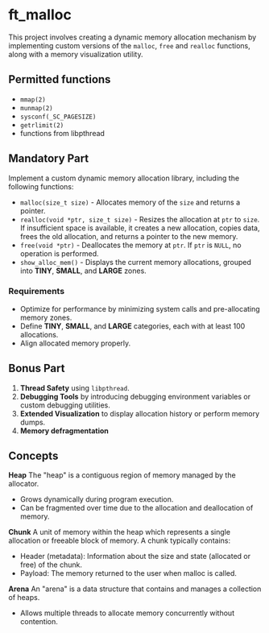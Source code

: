# ft_malloc

This project involves creating a dynamic memory allocation mechanism by implementing custom versions of the `malloc`, `free` and `realloc` functions, along with a memory visualization utility.

## Permitted functions
- `mmap(2)`
- `munmap(2)`
- `sysconf(_SC_PAGESIZE)`
- `getrlimit(2)`
- functions from libpthread

## Mandatory Part
Implement a custom dynamic memory allocation library, including the following functions:
- `malloc(size_t size)` - Allocates memory of the `size` and returns a pointer.
- `realloc(void *ptr, size_t size)` - Resizes the allocation at `ptr` to `size`. If insufficient space is available, it creates a new allocation, copies data, frees the old allocation, and returns a pointer to the new memory.
- `free(void *ptr)` - Deallocates the memory at `ptr`. If `ptr` is `NULL`, no operation is performed.
- `show_alloc_mem()` - Displays the current memory allocations, grouped into **TINY**, **SMALL**, and **LARGE** zones.

### Requirements
- Optimize for performance by minimizing system calls and pre-allocating memory zones.
- Define **TINY**, **SMALL**, and **LARGE** categories, each with at least 100 allocations.
- Align allocated memory properly.

## Bonus Part
1. **Thread Safety** using `libpthread`.
2. **Debugging Tools** by introducing debugging environment variables or custom debugging utilities.
3. **Extended Visualization** to display allocation history or perform memory dumps.
4. **Memory defragmentation**


## Concepts
**Heap**
The "heap" is a contiguous region of memory managed by the allocator.
- Grows dynamically during program execution.
- Can be fragmented over time due to the allocation and deallocation of memory.

**Chunk**
A unit of memory within the heap which represents a single allocation or freeable block of memory.
A chunk typically contains:
- Header (metadata): Information about the size and state (allocated or free) of the chunk.
- Payload: The memory returned to the user when malloc is called.

**Arena**
An "arena" is a data structure that contains and manages a collection of heaps.
- Allows multiple threads to allocate memory concurrently without contention.
